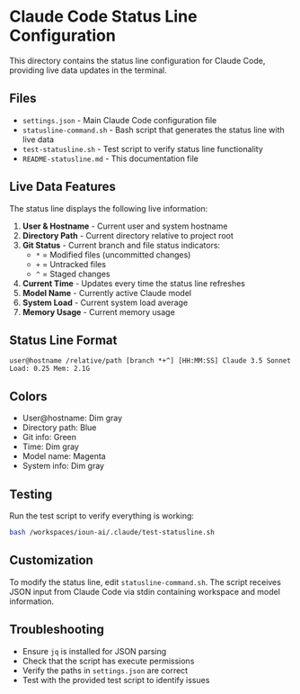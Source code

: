 # Claude Code Status Line Configuration

This directory contains the status line configuration for Claude Code, providing live data updates in the terminal.

## Files

- `settings.json` - Main Claude Code configuration file
- `statusline-command.sh` - Bash script that generates the status line with live data
- `test-statusline.sh` - Test script to verify status line functionality
- `README-statusline.md` - This documentation file

## Live Data Features

The status line displays the following live information:

1. **User & Hostname** - Current user and system hostname
2. **Directory Path** - Current directory relative to project root
3. **Git Status** - Current branch and file status indicators:
   - `*` = Modified files (uncommitted changes)
   - `+` = Untracked files
   - `^` = Staged changes
4. **Current Time** - Updates every time the status line refreshes
5. **Model Name** - Currently active Claude model
6. **System Load** - Current system load average
7. **Memory Usage** - Current memory usage

## Status Line Format

```
user@hostname /relative/path [branch *+^] [HH:MM:SS] Claude 3.5 Sonnet Load: 0.25 Mem: 2.1G
```

## Colors

- User@hostname: Dim gray
- Directory path: Blue
- Git info: Green
- Time: Dim gray  
- Model name: Magenta
- System info: Dim gray

## Testing

Run the test script to verify everything is working:

```bash
bash /workspaces/ioun-ai/.claude/test-statusline.sh
```

## Customization

To modify the status line, edit `statusline-command.sh`. The script receives JSON input from Claude Code via stdin containing workspace and model information.

## Troubleshooting

- Ensure `jq` is installed for JSON parsing
- Check that the script has execute permissions
- Verify the paths in `settings.json` are correct
- Test with the provided test script to identify issues